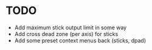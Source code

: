 # TODO

* Add maximum stick output limit in some way
* Add cross dead zone (per axis) for sticks
* Add some preset context menus back (sticks, dpad)

